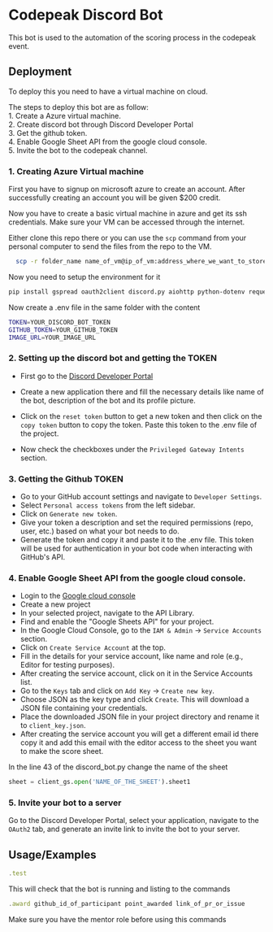 
# Codepeak Discord Bot

This bot is used to the automation of the scoring process in the codepeak event.

## Deployment

To deploy this you need to have a virtual machine on cloud.

The steps to deploy this bot are as follow:  
    1. Create a Azure virtual machine.  
    2. Create discord bot through Discord Developer Portal  
    3. Get the github token.  
    4. Enable Google Sheet API from the google cloud console.  
    5. Invite the bot to the codepeak channel. 

### 1. Creating Azure Virtual machine

First you have to signup on microsoft azure to create an account. After successfully creating an account you will be given $200 credit.

Now you have to create a basic virtual machine in azure and get its ssh credentials. Make sure your VM can be accessed through the internet.

Either clone this repo there or you can use the `scp` command from your personal computer to send the files from the repo to the VM.

```bash
  scp -r folder_name name_of_vm@ip_of_vm:address_where_we_want_to_store
```

Now you need to setup the environment for it

```bash
pip install gspread oauth2client discord.py aiohttp python-dotenv requests
```

Now create a .env file in the same folder with the content

```bash
TOKEN=YOUR_DISCORD_BOT_TOKEN
GITHUB_TOKEN=YOUR_GITHUB_TOKEN
IMAGE_URL=YOUR_IMAGE_URL
```

### 2. Setting up the discord bot and getting the TOKEN

- First go to the [Discord Developer Portal](https://discord.com/developers/applications)

- Create a new application there and fill the necessary details like name of the bot, description of the bot and its profile picture.

- Click on the `reset token` button to get a new token and then click on the `copy token` button to copy the token. Paste this token to the .env file of the project.

- Now check the checkboxes under the `Privileged Gateway Intents` section.

### 3. Getting the Github TOKEN

- Go to your GitHub account settings and navigate to `Developer Settings`.
- Select `Personal access tokens` from the left sidebar.
- Click on `Generate new token`.
- Give your token a description and set the required permissions (repo, user, etc.) based on what your bot needs to do.
- Generate the token and copy it and paste it to the .env file. This token will be used for authentication in your bot code when interacting with GitHub's API.


### 4. Enable Google Sheet API from the google cloud console.

- Login to the [Google cloud console](https://console.cloud.google.com/)
- Create a new project
- In your selected project, navigate to the API Library.
- Find and enable the "Google Sheets API" for your project.
- In the Google Cloud Console, go to the `IAM & Admin` -> `Service Accounts` section.
- Click on `Create Service Account` at the top.
- Fill in the details for your service account, like name and role (e.g., Editor for testing purposes).
- After creating the service account, click on it in the Service Accounts list.
- Go to the `Keys` tab and click on `Add Key` -> `Create new key`.
- Choose JSON as the key type and click `Create`. This will download a JSON file containing your credentials.
- Place the downloaded JSON file in your project directory and rename it to `client_key.json`.
- After creating the service account you will get a different email id there copy it and add this email with the editor access to the sheet you want to make the score sheet.

In the line 43 of the discord_bot.py change the name of the sheet
```python
sheet = client_gs.open('NAME_OF_THE_SHEET').sheet1
```

### 5. Invite your bot to a server

Go to the Discord Developer Portal, select your application, navigate to the `OAuth2` tab, and generate an invite link to invite the bot to your server.




## Usage/Examples

```javascript
.test
```
This will check that the bot is running and listing to the commands

```javascript
.award github_id_of_participant point_awarded link_of_pr_or_issue
```
Make sure you have the mentor role before using this commands
